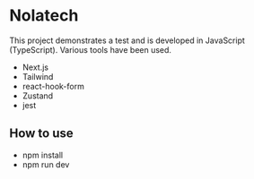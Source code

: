 # Nolatech

This project demonstrates a test and is developed in JavaScript (TypeScript). Various tools have been used.

* Next.js
* Tailwind
* react-hook-form
* Zustand
* jest

## How to use
* npm install
* npm run dev
